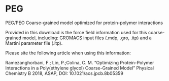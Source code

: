 # PEG
PEG/PEO Coarse-grained model optimized for protein-polymer interactions

Provided in this download is the force field information used for this coarse-grained model, including: GROMACS input files (.mdp, .gro, .itp) and a Martini parameter file (.itp).

Please site the following article when using this information:

Ramezanghorbani, F.; Lin, P.;Colina, C. M. “Optimizing Protein-Polymer Interactions in a Poly(ethylene glycol) Coarse-Grained Model” Physical Chemistry B 2018, ASAP, DOI: 10.1021/acs.jpcb.8b05359
